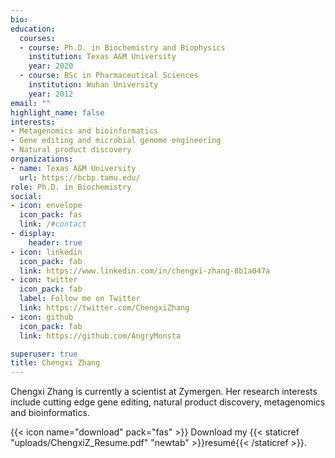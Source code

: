 ```yaml
---
bio:
education:
  courses:
  - course: Ph.D. in Biochemistry and Biophysics
    institution: Texas A&M University
    year: 2020
  - course: BSc in Pharmaceutical Sciences
    institution: Wuhan University
    year: 2012
email: ""
highlight_name: false
interests:
- Metagenomics and bioinformatics
- Gene editing and microbial genome engineering
- Natural product discovery
organizations:
- name: Texas A&M University
  url: https://bcbp.tamu.edu/
role: Ph.D. in Biochemistry
social:
- icon: envelope
  icon_pack: fas
  link: /#contact
- display:
    header: true
- icon: linkedin
  icon_pack: fab
  link: https://www.linkedin.com/in/chengxi-zhang-8b1a047a
- icon: twitter
  icon_pack: fab
  label: Follow me on Twitter
  link: https://twitter.com/ChengxiZhang
- icon: github
  icon_pack: fab
  link: https://github.com/AngryMonsta

superuser: true
title: Chengxi Zhang
---
```


Chengxi Zhang is currently a scientist at Zymergen. Her research interests include cutting edge gene editing, natural product discovery, metagenomics and bioinformatics.


{{< icon name="download" pack="fas" >}} Download my {{< staticref "uploads/ChengxiZ_Resume.pdf" "newtab" >}}resumé{{< /staticref >}}.
